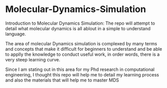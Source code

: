 # Molecular-Dynamics-Simulation
Introduction to Molecular Dynamics Simulation:
The repo will attempt to detail what molecular dynamics is all ablout in a simple to understand language.

The area of molecular Dynamics simulation is complexed by many terms and concepts that make it difficult for beginners to understand and be able to applly the knowledge to conduct useful work, in order words, there is a very steep learning curve.

Since I am stating out in this area for my Phd research in computational engineering, I thought this repo will help me to detail my learning process and also the materials that will help me to master MDS

